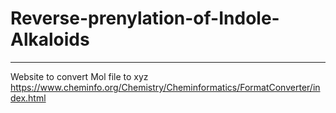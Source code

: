# Reverse-prenylation-of-Indole-Alkaloids

-----------------------------------------

Website to convert Mol file to xyz
https://www.cheminfo.org/Chemistry/Cheminformatics/FormatConverter/index.html